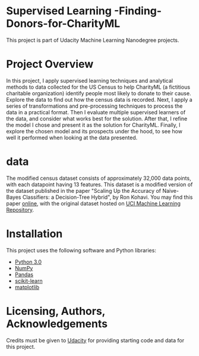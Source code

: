 # Supervised Learning -Finding-Donors-for-CharityML
This project is part of Udacity Machine Learning Nanodegree projects.

# Project Overview
In this project, I apply supervised learning techniques and analytical methods to data collected for the US Census to help CharityML (a fictitious charitable organization) identify people most likely to donate to their cause. Explore the data to find out how the census data is recorded. Next, I apply a series of transformations and pre-processing techniques to process the data in a practical format. Then I evaluate multiple supervised learners of the data, and consider what works best for the solution. After that, I refine the model I chose and present it as the solution for CharityML. Finally, I explore the chosen model and its prospects under the hood, to see how well it performed when looking at the data presented.

# data
The modified census dataset consists of approximately 32,000 data points, with each datapoint having 13 features. This dataset is a modified version of the dataset published in the paper "Scaling Up the Accuracy of Naive-Bayes Classifiers: a Decision-Tree Hybrid", by Ron Kohavi. You may find this paper [online](https://www.aaai.org/Papers/KDD/1996/KDD96-033.pdf), with the original dataset hosted on [UCI Machine Learning Repository](https://archive.ics.uci.edu/ml/datasets/Census+Income).

# Installation
This project uses the following software and Python libraries:
- [Python 3.0 ](https://www.python.org/download/releases/3.0/)
- [NumPy](https://numpy.org/)
- [Pandas](https://pandas.pydata.org/)
- [scikit-learn](https://scikit-learn.org/stable/)
- [matplotlib](https://matplotlib.org/)

# Licensing, Authors, Acknowledgements
Credits must be given to [Udacity](https://www.udacity.com/) for providing starting code and data for this project.
